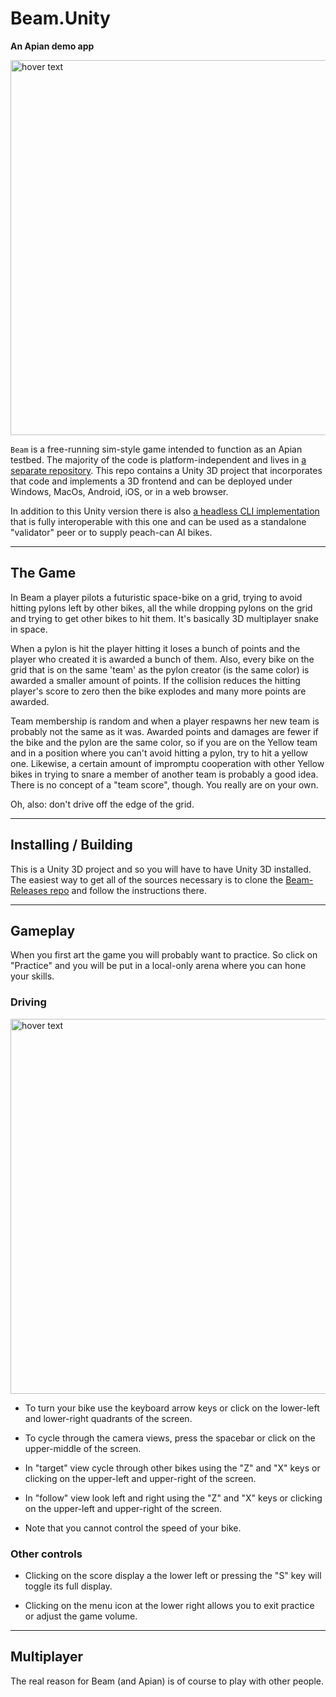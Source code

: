 # **Beam.Unity**


**An Apian demo app**


<p >
  <img src="./docs/beam-title.jpg" width="600" title="hover text">
</p>


`Beam` is a free-running sim-style game intended to function as an Apian testbed. The majority of the code is platform-independent and lives in [a separate repository](https://github.com/Apian-Framework/BeamGameCode). This repo contains a Unity 3D project that incorporates that code and implements a 3D frontend and can be deployed under Windows, MacOs, Android, iOS, or in a web browser.

In addition to this Unity version there is also [a headless CLI implementation](https://github.com/Apian-Framework/Beam.Cli) that is fully interoperable with this one and can be used as a standalone "validator" peer or to supply peach-can AI bikes.

---

## **The Game**

In Beam a player pilots a futuristic space-bike on a grid, trying to avoid hitting pylons left by other bikes, all the while dropping pylons on the grid and trying to get other bikes to hit them. It's basically 3D multiplayer snake in space.

When a pylon is hit the player hitting it loses a bunch of points and the player who created it is awarded a bunch of them. Also, every bike on the grid that is on the same 'team' as the pylon creator (is the same color) is awarded a smaller amount of points. If the collision reduces the hitting player's score to zero then the bike explodes and many more points are awarded.

Team membership is random and when a player respawns her new team is probably not the same as it was. Awarded points and damages are fewer if the bike and the pylon are the same color, so if you are on the Yellow team and in a position where you can't avoid hitting a pylon, try to hit a yellow one. Likewise, a certain amount of impromptu cooperation with other Yellow bikes in trying to snare a member of another team is probably a good idea. There is no concept of a "team score", though. You really are on your own.

Oh, also: don't drive off the edge of the grid.

---
## **Installing / Building**

This is a Unity 3D project and so you will have to have Unity 3D installed. The easiest way to get all of the sources necessary is to clone the [Beam-Releases repo](https://github.com/Apian-Framework/Beam-Releases) and follow the instructions there.

---

## **Gameplay**

When you first art the game you will probably want to practice. So click on "Practice" and you will be put in a local-only arena where you can hone your skills.

### **Driving**

<p >
  <img src="./docs/play-hilit-btns.jpg" width="600" title="hover text">
</p>


 - To turn your bike use the keyboard arrow keys or click on the lower-left and lower-right quadrants of the screen.

 - To cycle through the camera views, press the spacebar or click on the upper-middle of the screen.

 - In "target" view cycle through other bikes using the "Z" and "X" keys or clicking on the upper-left and upper-right of the screen.

 - In "follow" view look left and right using the "Z" and "X" keys or clicking on the upper-left and upper-right of the screen.

- Note that you cannot control the speed of your bike.

### **Other controls**

- Clicking on the score display a the lower left or pressing the "S" key will toggle its full display.

- Clicking on the menu icon at the lower right allows you to exit practice or adjust the game volume.

---
## **Multiplayer**

The real reason for Beam (and Apian) is of course to play with other people.

